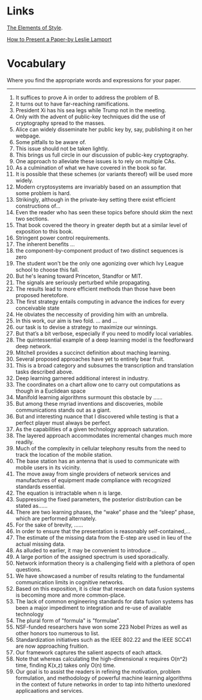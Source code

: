 # Links
[The Elements of Style](https://faculty.washington.edu/heagerty/Courses/b572/public/StrunkWhite.pdf).

[How to Present a Paper-by Leslie Lamport](https://www.microsoft.com/en-us/research/publication/how-to-present-a-paper/)
# Vocabulary
Where you find the appropriate words and expressions for your paper.

***
1. It suffices to prove A in order to address the problem of B.
2. It turns out to have far-reaching ramifications.
3. President Xi has his sea legs while Trump not in the meeting.
4. Only with the advent of public-key techniques did the use of cryptography spread to the masses.
5. Alice can widely disseminate her public key by, say, publishing it on her webpage.
6. Some pitfalls to be aware of.
7. This issue should not be taken lightly.
8. This brings us full circle in our discussion of public-key cryptography.
9. One approach to alleviate these issues is to rely on multiple CAs.
10. As a culmination of what we have covered in the book so far.
11. It is possible that these schemes (or variants thereof) will be used more widely.
12. Modern cryptosystems are invariably based on an assumption that some problem is hard.
13. Strikingly, although in the private-key setting there exist efficient constructions of...
14. Even the reader who has seen these topics before should skim the next two sections.
15. That book covered the theory in greater depth but at a similar level of exposition to this book.
16. Stringent power control requirements.
17. The inherent benefits ...
18. the component-by-component product of two distinct sequences is zero
19. The student won't be the only one agonizing over which Ivy League school to choose this fall.
20. But he's leaning toward Princeton, Standfor or MIT.
21. The signals are seriously perturbed while propagating.
22. The results lead to more efficient methods than those have been proposed heretofore.
23. The first strategy entails computing in advance the indices for every conceivable state
24. He obviates the neccessity of providing him with an umbrella.
25. In this work, our aim is two fold. ... and ...
26. our task is to devise a strategy to maximize our winnings.
27. But that’s a bit verbose, especially if you need to modify local variables. 
28. The quintessential example of a deep learning model is the feedforward deep network.
29. Mitchell provides a succinct definition about maching learning.
30. Several proposed approaches have yet to entirely bear fruit.
31. This is a broad category and subsumes the transcription and translation tasks described above.
32. Deep learning garnered additional interest in industry.
33. The coordinates on a chart allow one to carry out computations as though in a Euclidean space
34. Manifold learning algorithms surmount this obstacle by ......
35. But among these myriad inventions and discoveries, mobile communications stands out as a giant.
36. But and interesting nuance that I discovered while testing is that a perfect player must always be perfect.
37. As the capabilities of a given technology approach saturation.
38. The layered approach accommodates incremental changes much more readily.
39. Much of the complexity in cellular telephony results from the need to track the location of the mobile station.
40. The base station has an antenna that is used to communicate with mobile users in its vicinity.
41. The move away from single providers of network services and manufactures of equipment made compliance with recognized standards essential.
42. The equation is intractable when n is large.
43. Suppressing the fixed parameters, the posterior distribution can be stated as......
44. There are two learning phases, the “wake” phase and the “sleep” phase, which are performed alternately.
45. For the sake of brevity, ......
46. In order to ensure that the presentation is reasonably self-contained,...
47. The estimate of the missing data from the E-step are used in lieu of the actual missing data.
48. As alluded to earlier, it may be convenient to introduce ...
49. A large portion of the assigned spectrum is used sporadically.
50. Network information theory is a challenging field with a plethora of open questions.
51. We have showcased a number of results relating to the fundamental communication limits in cognitive networks.
52. Based on this exposition, it is clear that research on data fusion systems is becoming more and more common-place.
53. The lack of common engineering standards for data fusion systems has been a major impediment to integration and re-use of available technology
54. The plural form of "formula" is "formulae".
55. NSF-funded researchers have won some 223 Nobel Prizes as well as other honors too numerous to list.
56. Standardization initiatives such as the IEEE 802.22 and the IEEE SCC41 are now approaching fruition.
57. Our framework captures the salient aspects of each attack.
58. Note that whereas calculating the high-dimensional x requires O(n^2) time, finding K(x,z) takes only O(n) time.
59. Our goal is to assist the readers in refining the motivation, problem formulation, and methodology of powerful machine learning algorithms in the context of future networks in order to tap into hitherto unexlored applicaations and services.
